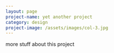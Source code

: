 ```yaml
---
layout: page
project-name: yet another project
category: design
project-image: /assets/images/col-3.jpg
---
```

more stuff about this project
